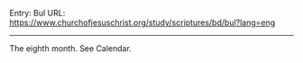 Entry: Bul
URL: https://www.churchofjesuschrist.org/study/scriptures/bd/bul?lang=eng

---

The eighth month. See Calendar.

